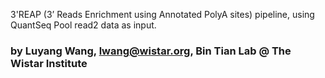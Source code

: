 3'REAP (3’ Reads Enrichment using Annotated PolyA sites) pipeline, using QuantSeq Pool read2 data as input. 

### by Luyang Wang, lwang@wistar.org, Bin Tian Lab @ The Wistar Institute
